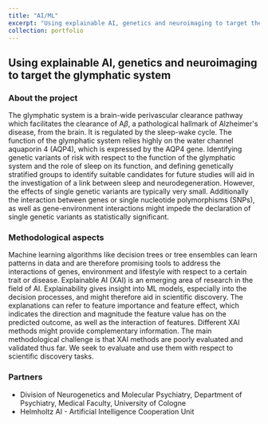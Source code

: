 ```yaml
---
title: "AI/ML"
excerpt: "Using explainable AI, genetics and neuroimaging to target the glymphatic system<br/><br/><img src='/images/The-Blind-Men-and-the-Elephant.png' width='800'>"
collection: portfolio
---
```

## Using explainable AI, genetics and neuroimaging to target the glymphatic system


### About the project
The glymphatic system is a brain-wide perivascular clearance pathway which facilitates the clearance of A$\beta$, a pathological hallmark of Alzheimer's disease, from the brain. It is regulated by the sleep-wake cycle. The function of the glymphatic system relies highly on the water channel aquaporin 4 (AQP4), which is expressed by the AQP4 gene.
Identifying genetic variants of risk with respect to the function of the glymphatic system and the role of sleep on its function, and defining genetically stratified groups to identify suitable candidates for future studies will aid in the investigation of a link between sleep and neurodegeneration. However, the effects of single genetic variants are typically very small. Additionally the interaction between genes or single nucleotide polymorphisms (SNPs), as well as gene-environment interactions might impede the declaration of single genetic variants as statistically significant.  

### Methodological aspects
Machine learning algorithms like decision trees or tree ensembles can learn patterns in data and are therefore promising tools to address the interactions of genes, environment and lifestyle with respect to a certain trait or disease. Explainable AI (XAI) is an emerging area of research in the field of AI. Explainability gives insight into ML models, especially into the decision processes, and might therefore aid in scientific discovery. The explanations can refer to feature importance and feature effect, which indicates the direction and magnitude the feature value has on the predicted outcome, as well as the interaction of features. Different XAI methods might provide complementary information. The main methodological challenge is that XAI methods are poorly evaluated and validated thus far. We seek to evaluate and use them with respect to scientific discovery tasks.

### Partners
* Division of Neurogenetics and Molecular Psychiatry, Department of Psychiatry, Medical Faculty, University of Cologne
* Helmholtz AI - Artificial Intelligence Cooperation Unit 
